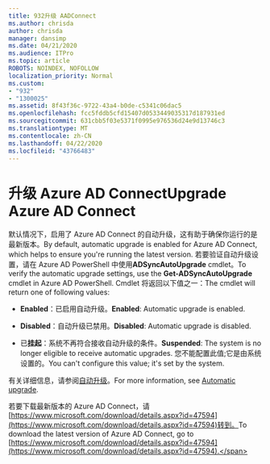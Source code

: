 ```yaml
---
title: 932升级 AADConnect
ms.author: chrisda
author: chrisda
manager: dansimp
ms.date: 04/21/2020
ms.audience: ITPro
ms.topic: article
ROBOTS: NOINDEX, NOFOLLOW
localization_priority: Normal
ms.custom:
- "932"
- "1300025"
ms.assetid: 8f43f36c-9722-43a4-b0de-c5341c06dac5
ms.openlocfilehash: fcc5fddb5cfd15407d0533449035317d187931ed
ms.sourcegitcommit: 631cbb5f03e5371f0995e976536d24e9d13746c3
ms.translationtype: MT
ms.contentlocale: zh-CN
ms.lasthandoff: 04/22/2020
ms.locfileid: "43766483"
---
```

# <a name="upgrade-azure-ad-connect"></a><span data-ttu-id="33b0f-102">升级 Azure AD Connect</span><span class="sxs-lookup"><span data-stu-id="33b0f-102">Upgrade Azure AD Connect</span></span>

<span data-ttu-id="33b0f-103">默认情况下，启用了 Azure AD Connect 的自动升级，这有助于确保你运行的是最新版本。</span><span class="sxs-lookup"><span data-stu-id="33b0f-103">By default, automatic upgrade is enabled for Azure AD Connect, which helps to ensure you're running the latest version.</span></span> <span data-ttu-id="33b0f-104">若要验证自动升级设置，请在 Azure AD PowerShell 中使用**ADSyncAutoUpgrade** cmdlet。</span><span class="sxs-lookup"><span data-stu-id="33b0f-104">To verify the automatic upgrade settings, use the **Get-ADSyncAutoUpgrade** cmdlet in Azure AD PowerShell.</span></span> <span data-ttu-id="33b0f-105">Cmdlet 将返回以下值之一：</span><span class="sxs-lookup"><span data-stu-id="33b0f-105">The cmdlet will return one of following values:</span></span>

- <span data-ttu-id="33b0f-106">**Enabled**：已启用自动升级。</span><span class="sxs-lookup"><span data-stu-id="33b0f-106">**Enabled**: Automatic upgrade is enabled.</span></span>

- <span data-ttu-id="33b0f-107">**Disabled**：自动升级已禁用。</span><span class="sxs-lookup"><span data-stu-id="33b0f-107">**Disabled**: Automatic upgrade is disabled.</span></span>

- <span data-ttu-id="33b0f-108">已**挂起**：系统不再符合接收自动升级的条件。</span><span class="sxs-lookup"><span data-stu-id="33b0f-108">**Suspended**: The system is no longer eligible to receive automatic upgrades.</span></span> <span data-ttu-id="33b0f-109">您不能配置此值;它是由系统设置的。</span><span class="sxs-lookup"><span data-stu-id="33b0f-109">You can't configure this value; it's set by the system.</span></span>

<span data-ttu-id="33b0f-110">有关详细信息，请参阅[自动升级](https://docs.microsoft.com/azure/active-directory/connect/active-directory-aadconnect-feature-automatic-upgrade)。</span><span class="sxs-lookup"><span data-stu-id="33b0f-110">For more information, see [Automatic upgrade](https://docs.microsoft.com/azure/active-directory/connect/active-directory-aadconnect-feature-automatic-upgrade).</span></span>

<span data-ttu-id="33b0f-111">若要下载最新版本的 Azure AD Connect，请[https://www.microsoft.com/download/details.aspx?id=47594](https://www.microsoft.com/download/details.aspx?id=47594)转到。</span><span class="sxs-lookup"><span data-stu-id="33b0f-111">To download the latest version of Azure AD Connect, go to [https://www.microsoft.com/download/details.aspx?id=47594](https://www.microsoft.com/download/details.aspx?id=47594).</span></span>
